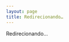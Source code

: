 ```yaml
---
layout: page
title: Redirecionando…
---
```


<script>
  (function () {
    const SUPPORTED = ['pt', 'en', 'es', 'fr']
    const FALLBACK  = 'pt'

    const browserLang = (navigator.language || '')
      .split['-'](0)
      .toLowerCase()

    const lang = SUPPORTED.includes(browserLang) ? browserLang : FALLBACK

    if (!location.pathname.startsWith('/' + lang + '/')) {
      location.replace('/' + lang + '/')
    }
  })();
</script>

Redirecionando…
